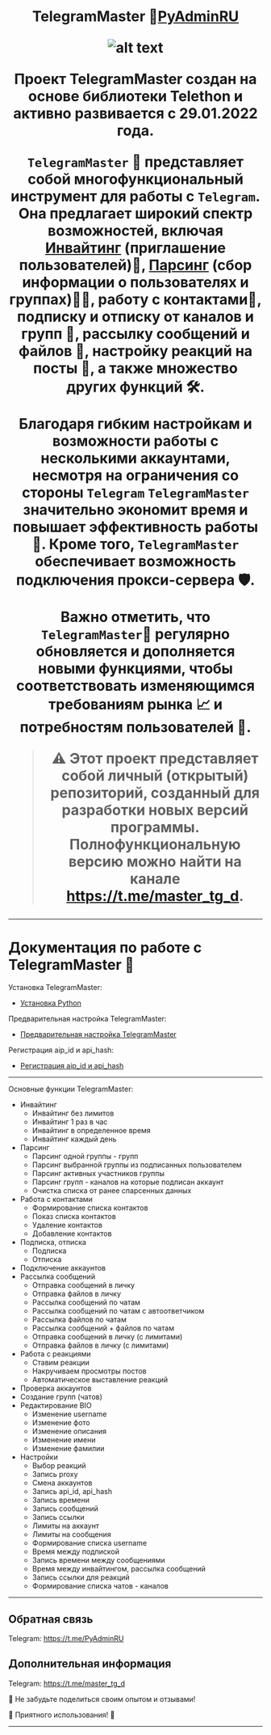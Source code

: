 <h1 align="center">TelegramMaster 🚀<a href="https://t.me/PyAdminRU" target="_blank">PyAdminRU</a>

![alt text](docs/static/images/TelegramMaster_2.png "TelegramMaster_2")

Проект TelegramMaster создан на основе библиотеки Telethon и активно развивается с 29.01.2022 года.

`TelegramMaster` 🤖 представляет собой многофункциональный инструмент для работы с `Telegram`. Она предлагает широкий спектр возможностей, включая [Инвайтинг](docs/Инвайтинг/Инвайтинг_меню) (приглашение пользователей)💌, [Парсинг](docs/Парсинг/Парсинг.md) (сбор информации о пользователях и группах)🕵️‍♂️, работу с контактами📇, подписку и отписку от каналов и групп 🔔, рассылку сообщений и файлов 📨, настройку реакций на посты 🧐, а также множество других функций 🛠️.

Благодаря гибким настройкам и возможности работы с несколькими аккаунтами, несмотря на ограничения со стороны `Telegram` `TelegramMaster` значительно экономит время и повышает эффективность работы 💼. Кроме того, `TelegramMaster` обеспечивает возможность подключения прокси-сервера 🛡️.

Важно отметить, что `TelegramMaster`🚀 регулярно обновляется и дополняется новыми функциями, чтобы соответствовать изменяющимся требованиям рынка 📈 и потребностям пользователей 🤝.

> ⚠️ Этот проект представляет собой личный (открытый) репозиторий, созданный для разработки новых версий программы. Полнофункциональную
> версию можно найти на канале https://t.me/master_tg_d.

<hr align="center"/>

# Документация по работе с TelegramMaster 🚀

Установка TelegramMaster:

- [Установка Python](<docs/Установка_Python_(обновление_pip).html>)

Предварительная настройка TelegramMaster:

- [Предварительная настройка TelegramMaster](<docs/Настройки_и_конфигурация/Предварительная_настройка_программы_(установка_программы_по_умолчанию).md>)

Регистрация aip_id и api_hash:

- [Регистрация aip_id и api_hash](docs/templates/Регистрация_api_id_api_hash.html)

<hr align="center"/>
Основные функции TelegramMaster:

- Инвайтинг
  - Инвайтинг без лимитов
  - Инвайтинг 1 раз в час
  - Инвайтинг в определенное время
  - Инвайтинг каждый день
- Парсинг
  - Парсинг одной группы - групп
  - Парсинг выбранной группы из подписанных пользователем
  - Парсинг активных участников группы
  - Парсинг групп - каналов на которые подписан аккаунт
  - Очистка списка от ранее спарсенных данных
- Работа с контактами
  - Формирование списка контактов
  - Показ списка контактов
  - Удаление контактов
  - Добавление контактов
- Подписка, отписка
  - Подписка
  - Отписка
- Подключение аккаунтов
- Рассылка сообщений
  - Отправка сообщений в личку
  - Отправка файлов в личку
  - Рассылка сообщений по чатам
  - Рассылка сообщений по чатам с автоответчиком
  - Рассылка файлов по чатам
  - Рассылка сообщений + файлов по чатам
  - Отправка сообщений в личку (с лимитами)
  - Отправка файлов в личку (с лимитами)
- Работа с реакциями
  - Ставим реакции
  - Накручиваем просмотры постов
  - Автоматическое выставление реакций
- Проверка аккаунтов
- Создание групп (чатов)
- Редактирование BIO
  - Изменение username
  - Изменение фото
  - Изменение описания
  - Изменение имени
  - Изменение фамилии
- Настройки
  - Выбор реакций
  - Запись proxy
  - Смена аккаунтов
  - Запись api_id, api_hash
  - Запись времени
  - Запись сообщений
  - Запись ссылки
  - Лимиты на аккаунт
  - Лимиты на сообщения
  - Формирование списка username
  - Время между подпиской
  - Запись времени между сообщениями
  - Время между инвайтингом, рассылка сообщений
  - Запись ссылки для реакций
  - Формирование списка чатов - каналов

<hr align="center"/>

## Обратная связь

Telegram: https://t.me/PyAdminRU

## Дополнительная информация

Telegram: https://t.me/master_tg_d

📣 Не забудьте поделиться своим опытом и отзывами!

🚀 Приятного использования! 🚀

<hr align="center"/>
